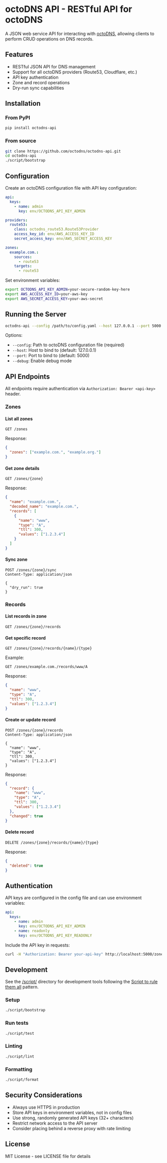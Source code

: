 # octoDNS API - RESTful API for octoDNS

A JSON web service API for interacting with [octoDNS](https://github.com/octodns/octodns/), allowing clients to perform CRUD operations on DNS records.

## Features

- RESTful JSON API for DNS management
- Support for all octoDNS providers (Route53, Cloudflare, etc.)
- API key authentication
- Zone and record operations
- Dry-run sync capabilities

## Installation

### From PyPI

```bash
pip install octodns-api
```

### From source

```bash
git clone https://github.com/octodns/octodns-api.git
cd octodns-api
./script/bootstrap
```

## Configuration

Create an octoDNS configuration file with API key configuration:

```yaml
api:
  keys:
    - name: admin
      key: env/OCTODNS_API_KEY_ADMIN

providers:
  route53:
    class: octodns_route53.Route53Provider
    access_key_id: env/AWS_ACCESS_KEY_ID
    secret_access_key: env/AWS_SECRET_ACCESS_KEY

zones:
  example.com.:
    sources:
      - route53
    targets:
      - route53
```

Set environment variables:

```bash
export OCTODNS_API_KEY_ADMIN=your-secure-random-key-here
export AWS_ACCESS_KEY_ID=your-aws-key
export AWS_SECRET_ACCESS_KEY=your-aws-secret
```

## Running the Server

```bash
octodns-api --config /path/to/config.yaml --host 127.0.0.1 --port 5000
```

Options:
- `--config`: Path to octoDNS configuration file (required)
- `--host`: Host to bind to (default: 127.0.0.1)
- `--port`: Port to bind to (default: 5000)
- `--debug`: Enable debug mode

## API Endpoints

All endpoints require authentication via `Authorization: Bearer <api-key>` header.

### Zones

#### List all zones
```
GET /zones
```

Response:
```json
{
  "zones": ["example.com.", "example.org."]
}
```

#### Get zone details
```
GET /zones/{zone}
```

Response:
```json
{
  "name": "example.com.",
  "decoded_name": "example.com.",
  "records": [
    {
      "name": "www",
      "type": "A",
      "ttl": 300,
      "values": ["1.2.3.4"]
    }
  ]
}
```

#### Sync zone
```
POST /zones/{zone}/sync
Content-Type: application/json

{
  "dry_run": true
}
```

### Records

#### List records in zone
```
GET /zones/{zone}/records
```

#### Get specific record
```
GET /zones/{zone}/records/{name}/{type}
```

Example:
```
GET /zones/example.com./records/www/A
```

Response:
```json
{
  "name": "www",
  "type": "A",
  "ttl": 300,
  "values": ["1.2.3.4"]
}
```

#### Create or update record
```
POST /zones/{zone}/records
Content-Type: application/json

{
  "name": "www",
  "type": "A",
  "ttl": 300,
  "values": ["1.2.3.4"]
}
```

Response:
```json
{
  "record": {
    "name": "www",
    "type": "A",
    "ttl": 300,
    "values": ["1.2.3.4"]
  },
  "changed": true
}
```

#### Delete record
```
DELETE /zones/{zone}/records/{name}/{type}
```

Response:
```json
{
  "deleted": true
}
```

## Authentication

API keys are configured in the config file and can use environment variables:

```yaml
api:
  keys:
    - name: admin
      key: env/OCTODNS_API_KEY_ADMIN
    - name: readonly
      key: env/OCTODNS_API_KEY_READONLY
```

Include the API key in requests:

```bash
curl -H "Authorization: Bearer your-api-key" http://localhost:5000/zones
```

## Development

See the [/script/](/script/) directory for development tools following the [Script to rule them all](https://github.com/github/scripts-to-rule-them-all) pattern.

### Setup

```bash
./script/bootstrap
```

### Run tests

```bash
./script/test
```

### Linting

```bash
./script/lint
```

### Formatting

```bash
./script/format
```

## Security Considerations

- Always use HTTPS in production
- Store API keys in environment variables, not in config files
- Use strong, randomly generated API keys (32+ characters)
- Restrict network access to the API server
- Consider placing behind a reverse proxy with rate limiting

## License

MIT License - see LICENSE file for details

